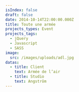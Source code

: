 ```yaml
---
isIndex: false
draft: false
date: 2014-10-14T22:00:00.000Z
title: Toute une armée
projects_types: Event
projects_tags:
  - jQuery
  - Javascript
  - SASS
image:
  src: /images/uploads/adl.jpg
datas:
  - title: Client
    text: Armée de l’air
  - title: Studio
    text: Angström
---
```

